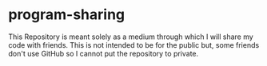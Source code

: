 # program-sharing
This Repository is meant solely as a medium through which I will share my code with friends.
This is not intended to be for the public but, some friends don't use GitHub so I cannot put the repository to private.
